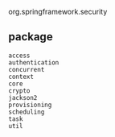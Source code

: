 org.springframework.security

## package
```
access
authentication
concurrent
context
core
crypto
jackson2
provisioning
scheduling
task
util
```